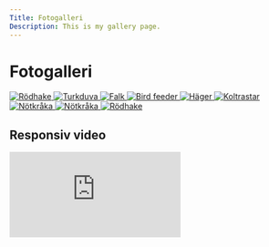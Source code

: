 ```yaml
---
Title: Fotogalleri
Description: This is my gallery page.
---
```


<h1>Fotogalleri</h1>

<div class="gallery">
<a class="img-box" href="image/birds/Rodhake2.jpg" target="_blank">
    <picture>
        <source media="(min-width: 449px)" srcset="image/birds/Rodhake2.jpg?w=400&q=80">
        <img src="image/birds/Rodhake2.jpg?w=300&crop-to-fit&aspect-ratio=1&q=80" alt="Rödhake">
    </picture>
</a>

<a class="img-box" href="image/birds/Turkduva.jpg" target="_blank">
    <picture>
        <source media="(min-width: 449px)" srcset="image/birds/Turkduva.jpg?w=400&q=80">
        <img src="image/birds/Turkduva.jpg?w=300&crop-to-fit&aspect-ratio=1&q=80" alt="Turkduva">
    </picture>
</a>

<a class="img-box" href="image/birds/Falk.jpg" target="_blank">
    <picture>
        <source media="(min-width: 449px)" srcset="image/birds/Falk.jpg?w=400&q=80">
        <img src="image/birds/Falk.jpg?w=300&crop-to-fit&aspect-ratio=1&q=80" alt="Falk">
    </picture>
</a>

<a class="img-box" href="image/birds/Feeder.jpg" target="_blank">
    <picture>
        <source media="(min-width: 449px)" srcset="image/birds/Feeder.jpg?w=400&crop-to-fit&aspect-ratio=4:3&q=80">
        <img src="image/birds/Feeder.jpg?w=300&crop-to-fit&aspect-ratio=1&q=80" alt="Bird feeder">
    </picture>
</a>

<a class="img-box" href="image/birds/Hager.jpg" target="_blank">
    <picture>
        <source media="(min-width: 449px)" srcset="image/birds/Hager.jpg?w=400&q=80">
        <img src="image/birds/Hager.jpg?w=300&crop-to-fit&aspect-ratio=1&q=80" alt="Häger">
    </picture>
</a>

<a class="img-box" href="image/birds/Koltrastar.jpg" target="_blank">
    <picture>
        <source media="(min-width: 449px)" srcset="image/birds/Koltrastar.jpg?w=400&crop-to-fit&aspect-ratio=4:3&q=80">
        <img src="image/birds/Koltrastar.jpg?w=300&crop-to-fit&aspect-ratio=1&q=80" alt="Koltrastar">
    </picture>
</a>

<a class="img-box" href="image/birds/Notkraka.jpg" target="_blank">
    <picture>
        <source media="(min-width: 449px)" srcset="image/birds/Notkraka.jpg?w=400&q=80">
        <img src="image/birds/Notkraka.jpg?w=300&crop-to-fit&aspect-ratio=1&q=80" alt="Nötkråka">
    </picture>
</a>

<a class="img-box" href="image/birds/Notkraka2.jpg">
    <picture>
        <source media="(min-width: 449px)" srcset="image/birds/Notkraka2.jpg?w=400&crop-to-fit&aspect-ratio=4:3&q=80">
        <img src="image/birds/Notkraka2.jpg?w=300&crop-to-fit&aspect-ratio=1&q=80" alt="Nötkråka">
    </picture>
</a>

<a class="img-box" href="image/birds/Rodhake.jpg">
    <picture>
        <source media="(min-width: 449px)" srcset="image/birds/Rodhake.jpg?w=400&crop-to-fit&aspect-ratio=4:3&q=80">
        <img src="image/birds/Rodhake.jpg?w=300&crop-to-fit&aspect-ratio=1&q=80" alt="Rödhake">
    </picture>
</a>
</div>

<h2>Responsiv video</h2>

<div class="embed-container">
    <iframe src="https://www.youtube.com/embed/8Fr5U5eodco" frameborder="0" allowfullscreen></iframe>
</div>
